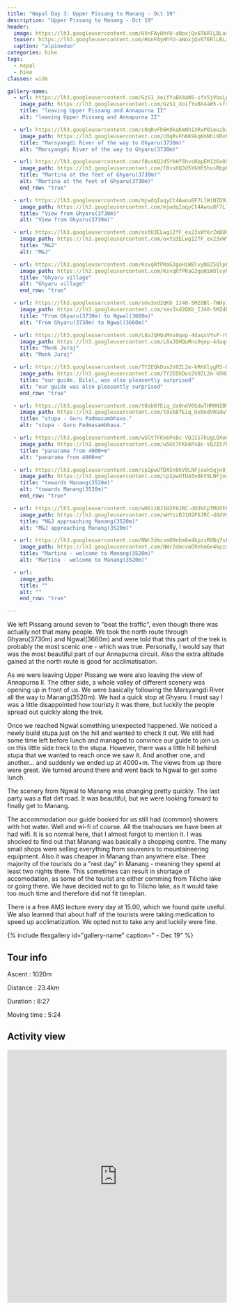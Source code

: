 ```yaml
---
title: "Nepal Day 3: Upper Pissang to Manang - Oct 19"
description: "Upper Pissang to Manang - Oct 19"
header:
  image: https://lh3.googleusercontent.com/HVnFAyHhYU-aNoxjQv6T6RlLBLas3ObhXsebVx73hd0x_L9E0UQEEmWTpvdO4bnAMUcAlhWwlBwArcF0iykGnpMOSnzNo4Z0Mgk24tvgfpsBNUEVhCr2hiS4i1Yziywpf7Jia6VE9SZZSsM29Qp001BBi8Dz9xBCx2SWV0VzL5PNrA0DScrQUgERWXZuAnR0bOiCz7azNsxMmDmNKSY97H2kRB6UY-WXNydXGFIf_P-a6AMFwmhYBZz4xWyTKQEDlwhkWCHYBQJE08wWq-AWK0eAS55-vhPbKP-XIfpaN0Hpp5iNah5McujGrGyCc7MdFgHTU2_8qkvR-lcjgWqoj90uYf6gkqJXcn6fQrRguhRXJbka7nNbYj6kapKnfrUGYZmYIoSwJviz2N76EUlI8zJBcaiwJQl0hSFLhkG1K3EjfvXe5GKrfTepxZbWP6p92p7AyqsQhOJc0PT8t_coQLRBQSdybR7BLAlnc44U0qagjkxeCRpDglOxoAUjVuSJXtR151YhnGFL90qwazVyQyWJc9mg21IbR9Oo8Ht4zhhCrEMlZiQR-AZeaD5gT22OWEkhkLK9OW1Owo61m4ZRa370oj9bacTUfCmec4aG8rN2O_FhHHoMN7eI3CQqwqLvumuIhvPUMqD0g32veqRIj7hSbPHrlPyT1lz81vVHSYODwK3rQ8iwoIf4zAS9HmVzxx7WWl5J3Atg0yUOfXh6Kz8R0DidZstdTeL7CxI9007inYA=w839-h630-no
  teaser: https://lh3.googleusercontent.com/HVnFAyHhYU-aNoxjQv6T6RlLBLas3ObhXsebVx73hd0x_L9E0UQEEmWTpvdO4bnAMUcAlhWwlBwArcF0iykGnpMOSnzNo4Z0Mgk24tvgfpsBNUEVhCr2hiS4i1Yziywpf7Jia6VE9SZZSsM29Qp001BBi8Dz9xBCx2SWV0VzL5PNrA0DScrQUgERWXZuAnR0bOiCz7azNsxMmDmNKSY97H2kRB6UY-WXNydXGFIf_P-a6AMFwmhYBZz4xWyTKQEDlwhkWCHYBQJE08wWq-AWK0eAS55-vhPbKP-XIfpaN0Hpp5iNah5McujGrGyCc7MdFgHTU2_8qkvR-lcjgWqoj90uYf6gkqJXcn6fQrRguhRXJbka7nNbYj6kapKnfrUGYZmYIoSwJviz2N76EUlI8zJBcaiwJQl0hSFLhkG1K3EjfvXe5GKrfTepxZbWP6p92p7AyqsQhOJc0PT8t_coQLRBQSdybR7BLAlnc44U0qagjkxeCRpDglOxoAUjVuSJXtR151YhnGFL90qwazVyQyWJc9mg21IbR9Oo8Ht4zhhCrEMlZiQR-AZeaD5gT22OWEkhkLK9OW1Owo61m4ZRa370oj9bacTUfCmec4aG8rN2O_FhHHoMN7eI3CQqwqLvumuIhvPUMqD0g32veqRIj7hSbPHrlPyT1lz81vVHSYODwK3rQ8iwoIf4zAS9HmVzxx7WWl5J3Atg0yUOfXh6Kz8R0DidZstdTeL7CxI9007inYA=w800-h300-no
  caption: "alpineduo"
categories: hike
tags:
  - nepal
  - hike
classes: wide

gallery-name:
  - url: https://lh3.googleusercontent.com/GzS1_XoifYuBX4aW5-sfv5jVboLpk4W526lwXU08tWzsWsiSxrHbuQB5paJR3f8YdpPtWJl1q75-6gxTWSAYY8lgsuCukMfhjDinAIr40TZHjDAG6ioNihBQjsTEVvhX87szbAh5Qk_zQIjPlG3vJBqNOOJxdCqmBXSmAH2ZtTbxD9o9xOuGAG9WL1Agfa3yH0YtJ7l4Cnf6egwQX85memUV8HoJ1yVUZXxo0yTLtKX8NdUHY1YMc0lQVOdckuF8pm9aQGGAYTaFrgWZh54qcT402yDPOE1M6X-F5CEFCembZv9F_iKLucILsAxYWWcbyutCfJTcBLTs0d8pSntM0CplW9u-Ysrcs5fPMshwngOJvn43GgMqzXQdqu2NDD4HOzqxls3ilcIQvoSX0DGG7Rhk9rnuKUHTMkHkkef5yzYjGrAP5IncQowLWEoJUduEw2mC_x0Z5e8INy30J-5_8cRfT2ABSgKZ8hopZcV_ubRFeizI1ZFpPXxXtK0_z3lYHg3N0f05Xpa4_AhqSXruuNvF7YF6k7-MT4taBopYC3_3RAWiif1dzpGMGhj1BlWPd0Bawl-7k1_xSJnDchcsNkEyQapm3EErTLg4eYtvminARQd8zJ8Bf6SlmxIdjLgKawIHojPgvSmLGXJt3fnuNEz-yRq_zTq_S8fETjrAXkmjY5APTQzIkIpES68hv7i5PeIZbiGjHsoKYFDJVkWiGbHbwh0RA6MXunkJXN44w1R2X2Y=w689-h918-no
    image_path: https://lh3.googleusercontent.com/GzS1_XoifYuBX4aW5-sfv5jVboLpk4W526lwXU08tWzsWsiSxrHbuQB5paJR3f8YdpPtWJl1q75-6gxTWSAYY8lgsuCukMfhjDinAIr40TZHjDAG6ioNihBQjsTEVvhX87szbAh5Qk_zQIjPlG3vJBqNOOJxdCqmBXSmAH2ZtTbxD9o9xOuGAG9WL1Agfa3yH0YtJ7l4Cnf6egwQX85memUV8HoJ1yVUZXxo0yTLtKX8NdUHY1YMc0lQVOdckuF8pm9aQGGAYTaFrgWZh54qcT402yDPOE1M6X-F5CEFCembZv9F_iKLucILsAxYWWcbyutCfJTcBLTs0d8pSntM0CplW9u-Ysrcs5fPMshwngOJvn43GgMqzXQdqu2NDD4HOzqxls3ilcIQvoSX0DGG7Rhk9rnuKUHTMkHkkef5yzYjGrAP5IncQowLWEoJUduEw2mC_x0Z5e8INy30J-5_8cRfT2ABSgKZ8hopZcV_ubRFeizI1ZFpPXxXtK0_z3lYHg3N0f05Xpa4_AhqSXruuNvF7YF6k7-MT4taBopYC3_3RAWiif1dzpGMGhj1BlWPd0Bawl-7k1_xSJnDchcsNkEyQapm3EErTLg4eYtvminARQd8zJ8Bf6SlmxIdjLgKawIHojPgvSmLGXJt3fnuNEz-yRq_zTq_S8fETjrAXkmjY5APTQzIkIpES68hv7i5PeIZbiGjHsoKYFDJVkWiGbHbwh0RA6MXunkJXN44w1R2X2Y=w300-h400-no
    title: "leaving Upper Pissang and Annapurna II"
    alt: "leaving Upper Pissang and Annapurna II"

  - url: https://lh3.googleusercontent.com/c0qRvFh6K9kqKmNhiXRxP0ieozb3KVg2q4iwSQEBfjWMlj-WMNnSZRQgeKjUH2zeNq4NxiNBJddEkuaQZUpafBcoDhuELBkl7VCMi5xGkaQYBA_QQsdH1akhtaAn9ZsM5htJ3NvHPKfR82ML8fRnxI62Tq3Dpcw91WO9t3Eqe78Ov6_tzxrjG9hpE1or4xpktGD64EnCBtrmLxbOy3bqbEYiLpyWie1B-PSHPK4TWzBQ2NVvwFrHYmfR1gJvSTF-21E-hEyLMouEItvpZdwFKwu6eRpuJNgl1JApakGDch_gl2xgA9K7h8OPVTjgNTLNWB4-KmYiL1I40tlSV2P51njEVxC_ZkCPd1CmX86yhDyVRTtdiVUDz5NFZ0h3B4Tz1p2he2ZKh9e7hH65kZubRWlDqTUpUoAbKb9o4iEuVZVEbXJ0WjbxqTyfsrQoLK2Qivn3SDijbC4qNOxMUgDjrAr3PjwU4jE44UuoZjmp5oFFyN3q27fReHId8OHvX1ewdnukZq2AEQpya_EvR4E_l4UfWfob5D2W-Ifa5mmKBtopjgGFedSFBXexzi76vIIK9vKkDf05L9TRkgJibAJo6w-C1Y9f5auC7s0swSyITwzSB28YqxHPXQ36r2LhKZ6X7TcxX0M5SiRt1etZcIOkRtTLPdAm2QiDhJp-wwIGR9k8CSn8FfgQbFUCun0orncCHqSCzQDhpLWIynrsYbWT5CiSTE4YWtGW9T9e4ythH6bYrNE=w726-h967-no
    image_path: https://lh3.googleusercontent.com/c0qRvFh6K9kqKmNhiXRxP0ieozb3KVg2q4iwSQEBfjWMlj-WMNnSZRQgeKjUH2zeNq4NxiNBJddEkuaQZUpafBcoDhuELBkl7VCMi5xGkaQYBA_QQsdH1akhtaAn9ZsM5htJ3NvHPKfR82ML8fRnxI62Tq3Dpcw91WO9t3Eqe78Ov6_tzxrjG9hpE1or4xpktGD64EnCBtrmLxbOy3bqbEYiLpyWie1B-PSHPK4TWzBQ2NVvwFrHYmfR1gJvSTF-21E-hEyLMouEItvpZdwFKwu6eRpuJNgl1JApakGDch_gl2xgA9K7h8OPVTjgNTLNWB4-KmYiL1I40tlSV2P51njEVxC_ZkCPd1CmX86yhDyVRTtdiVUDz5NFZ0h3B4Tz1p2he2ZKh9e7hH65kZubRWlDqTUpUoAbKb9o4iEuVZVEbXJ0WjbxqTyfsrQoLK2Qivn3SDijbC4qNOxMUgDjrAr3PjwU4jE44UuoZjmp5oFFyN3q27fReHId8OHvX1ewdnukZq2AEQpya_EvR4E_l4UfWfob5D2W-Ifa5mmKBtopjgGFedSFBXexzi76vIIK9vKkDf05L9TRkgJibAJo6w-C1Y9f5auC7s0swSyITwzSB28YqxHPXQ36r2LhKZ6X7TcxX0M5SiRt1etZcIOkRtTLPdAm2QiDhJp-wwIGR9k8CSn8FfgQbFUCun0orncCHqSCzQDhpLWIynrsYbWT5CiSTE4YWtGW9T9e4ythH6bYrNE=w300-h400-no
    title: "Marsyangdi River of the way to Ghyaru(3730m)"
    alt: "Marsyangdi River of the way to Ghyaru(3730m)"

  - url: https://lh3.googleusercontent.com/f8vsKQJd5YkHfShvsRbpEM126xOSbjgPrRUB-z1ykI9z-0BAUI0fXF1FP1vSLKKJZPPT5R8ZUWzkyZw7LqY6RQModS7iTUYZ3OBZ3BNY8ogrTJbLIVJ5gIqVxg4V-ja12lgtDPmk3WNKZuQAFq75FKmLK46PVvdA3fNGAOyekOocmkDqKh3jSIsAGi8aonMP5focQ5qEGEZMNcTRVHpd5xfzpdmfyoPETMLPdTq1HaL828Jig2LRarIlFiZZpP_WhJHf_Z2EO_WtlVYxnsgSfus-SGsm6-LBWgmrS-U4yaoE_vBAUfiL_46QhbsO52yIowvutkWe555I7eCC-9tSmLKx48ARHx3FStYaV0_-FbMJ9thZOCQ2lmgHINUlPkRQ90nB4IbgC-SOVdAf3vJccqqUEFCVLmnbj6XmFoC-HzsokwpXHLnjPo-bRrb5f8ttKMhmMqcGkLxivsTKqRFY8QA7TsWlnXvAtkRmCX01QzJI3VUh2dcrPgLGBugtTr7J99yXiomTHGITBF4YUXAw9i1AceOOmkkS90eEzjrL8vEYxIZXRjzZiSSHB5b0znoR9vlh5tt_nX-iwNX9ZMwxKIizPH-GJt5frX_bnjLWuDH87WyzeaAf5fzXezobapsrTjXW9rBS-H_GJQKSlI80ItFAhV0Qeq9z7HqmIFp5a1_i0AEROnFtMorrT6OkeQr1PqwecFPt_09pp8Iaa66tjRg4Nbc1ATsmbdbkkx2HuESpjr8=w839-h630-no
    image_path: https://lh3.googleusercontent.com/f8vsKQJd5YkHfShvsRbpEM126xOSbjgPrRUB-z1ykI9z-0BAUI0fXF1FP1vSLKKJZPPT5R8ZUWzkyZw7LqY6RQModS7iTUYZ3OBZ3BNY8ogrTJbLIVJ5gIqVxg4V-ja12lgtDPmk3WNKZuQAFq75FKmLK46PVvdA3fNGAOyekOocmkDqKh3jSIsAGi8aonMP5focQ5qEGEZMNcTRVHpd5xfzpdmfyoPETMLPdTq1HaL828Jig2LRarIlFiZZpP_WhJHf_Z2EO_WtlVYxnsgSfus-SGsm6-LBWgmrS-U4yaoE_vBAUfiL_46QhbsO52yIowvutkWe555I7eCC-9tSmLKx48ARHx3FStYaV0_-FbMJ9thZOCQ2lmgHINUlPkRQ90nB4IbgC-SOVdAf3vJccqqUEFCVLmnbj6XmFoC-HzsokwpXHLnjPo-bRrb5f8ttKMhmMqcGkLxivsTKqRFY8QA7TsWlnXvAtkRmCX01QzJI3VUh2dcrPgLGBugtTr7J99yXiomTHGITBF4YUXAw9i1AceOOmkkS90eEzjrL8vEYxIZXRjzZiSSHB5b0znoR9vlh5tt_nX-iwNX9ZMwxKIizPH-GJt5frX_bnjLWuDH87WyzeaAf5fzXezobapsrTjXW9rBS-H_GJQKSlI80ItFAhV0Qeq9z7HqmIFp5a1_i0AEROnFtMorrT6OkeQr1PqwecFPt_09pp8Iaa66tjRg4Nbc1ATsmbdbkkx2HuESpjr8=w400-h300-no
    title: "Martina at the feet of Ghyaru(3730m)"
    alt: "Martina at the feet of Ghyaru(3730m)"
    end_row: "true"

  - url: https://lh3.googleusercontent.com/mjwdqIaqyCt4Awou8F7LlWiNZO9Z8pVd9e2AqM_d4U7GIxdvgvKPZBdeEzTRa8EOuAn5SfbNBMn3EPJR6XEQITifBe70_e4hQByY_OP-boR-hdiJrEajXWmWTOkKu3mFF-IWZ4XJbJBetZXQQa6PsZ9sv_eqyEg-95mZy34QC4gg5SorwPSzCboaVoB_ZKWNWbLLqK4zbv3EzepJXXkF4qtSnGMJ8J306BjmgOqTh7XcwLJ6otEIdpyQBKWFc6uD-1McUyLVDXNugtARveVWJlT9EN8-olwaZx6331i3V2HhaLHo62tUXUIy5zLwu9qpXhkdVnwPQ4XBcBA7Pvw_CmApwCnu69XSvXFWVmvbwv80CO2H_0Gm7Ci6UDM9kzxuGFwqMfkEgXkIX-EVWEnNjllQrlk9ZA_6nj_gnJxiD7GmWG8cIoxoWcu0oxQ8_vvKGIxHoBPVIgawCABFQPj-AtuOM4CktAp2-gp7PBhe80YJNVJ6wxkTFtrDQxibALgPY7hssxxbszzNj00QSBWW4BZSNQnrGnZ3B6ERAx7HUeVm3wEhSf5qUH-14EyX_nk7NHdPQr37cFsPBZVabdS_lM6zAAi8iHtHLwVhCXuzWyvaILyOgT-FSnVFxSYrJ-6c5AsGxhLz-e4rPSYPg10MuW3AdfwSdh4yN8_tcPdlrEwCmkOomUFBVh7gVoZiR3lrQbDh1mX7QXL1reoJz-le62urRJ9TYeeOoQBAe6f5QFkIa-c=w726-h967-no
    image_path: https://lh3.googleusercontent.com/mjwdqIaqyCt4Awou8F7LlWiNZO9Z8pVd9e2AqM_d4U7GIxdvgvKPZBdeEzTRa8EOuAn5SfbNBMn3EPJR6XEQITifBe70_e4hQByY_OP-boR-hdiJrEajXWmWTOkKu3mFF-IWZ4XJbJBetZXQQa6PsZ9sv_eqyEg-95mZy34QC4gg5SorwPSzCboaVoB_ZKWNWbLLqK4zbv3EzepJXXkF4qtSnGMJ8J306BjmgOqTh7XcwLJ6otEIdpyQBKWFc6uD-1McUyLVDXNugtARveVWJlT9EN8-olwaZx6331i3V2HhaLHo62tUXUIy5zLwu9qpXhkdVnwPQ4XBcBA7Pvw_CmApwCnu69XSvXFWVmvbwv80CO2H_0Gm7Ci6UDM9kzxuGFwqMfkEgXkIX-EVWEnNjllQrlk9ZA_6nj_gnJxiD7GmWG8cIoxoWcu0oxQ8_vvKGIxHoBPVIgawCABFQPj-AtuOM4CktAp2-gp7PBhe80YJNVJ6wxkTFtrDQxibALgPY7hssxxbszzNj00QSBWW4BZSNQnrGnZ3B6ERAx7HUeVm3wEhSf5qUH-14EyX_nk7NHdPQr37cFsPBZVabdS_lM6zAAi8iHtHLwVhCXuzWyvaILyOgT-FSnVFxSYrJ-6c5AsGxhLz-e4rPSYPg10MuW3AdfwSdh4yN8_tcPdlrEwCmkOomUFBVh7gVoZiR3lrQbDh1mX7QXL1reoJz-le62urRJ9TYeeOoQBAe6f5QFkIa-c=w300-h400-no 
    title: "View from Ghyaru(3730m)"
    alt: "View from Ghyaru(3730m)"

  - url: https://lh3.googleusercontent.com/oxtU3ELwg12fF_ex23xWY6rZmBUHFWv1l4bpBCWdB0OdfNzkTj9WVCnHcme2hYxmjQI98Y3_oITdRymoEHTLUDuKj1YLS6FgxtTngBNPBgmQDuwbd1ZDUWBx-6_-S63c0dcdk8akQ-F5txvhRwMJ8hi_wv36E1evGLj5isEsCOFXtR-PP3o0c0D-VQ_LSWwuGTa0P48kZCKf4dc5OKSopFLUhyqP0zSeRj-eNQcGja2nPoFCrJWeDY6ykzU4UHQtbOtBsNMncOi4jtJmhLkJ61INszDZcnFGwwtj03GknPgZq3aco7no9hMrwOS0pzqKD82S6pO6mSYj24x449oAqJ4bXQmU-7p7lDrP2qDds-swfYVe58o6pvvh1bdq_lHrdO1CWAy3KcmN4IvzQyZl49w5XM9TJ_LfaxB-J1EhBXgv85WM7mviJ3Y5m7zgnIyyF7ttw7GYRWIUsv7s2guTVeECnXzQ3yCCJdNLTUTETd0-ICHu3Q8oL09H-6VN0Mfd60iH28PHz82ahqdXUHdDZ2BOKidTX_lXuYYYulGNZHqaGkfi9VKsZlzekB3hkF7YlyPm6w9tr7cwo8SAf0D29ZHh0T9TXT89kTQUcOx4pU40u9FWWIr5HPrEDbJLgVz-q2iy7Q8aax-jiEMH1cz24aOXtODXlJxEqwZS4aLXNbYqGpH-hqVhfWT5OK0aYXj6YnVQ3yySwr0k4kTL21PN75F5pxCvbApj_kWKQo7PTjllT6w=w726-h967-no
    image_path: https://lh3.googleusercontent.com/oxtU3ELwg12fF_ex23xWY6rZmBUHFWv1l4bpBCWdB0OdfNzkTj9WVCnHcme2hYxmjQI98Y3_oITdRymoEHTLUDuKj1YLS6FgxtTngBNPBgmQDuwbd1ZDUWBx-6_-S63c0dcdk8akQ-F5txvhRwMJ8hi_wv36E1evGLj5isEsCOFXtR-PP3o0c0D-VQ_LSWwuGTa0P48kZCKf4dc5OKSopFLUhyqP0zSeRj-eNQcGja2nPoFCrJWeDY6ykzU4UHQtbOtBsNMncOi4jtJmhLkJ61INszDZcnFGwwtj03GknPgZq3aco7no9hMrwOS0pzqKD82S6pO6mSYj24x449oAqJ4bXQmU-7p7lDrP2qDds-swfYVe58o6pvvh1bdq_lHrdO1CWAy3KcmN4IvzQyZl49w5XM9TJ_LfaxB-J1EhBXgv85WM7mviJ3Y5m7zgnIyyF7ttw7GYRWIUsv7s2guTVeECnXzQ3yCCJdNLTUTETd0-ICHu3Q8oL09H-6VN0Mfd60iH28PHz82ahqdXUHdDZ2BOKidTX_lXuYYYulGNZHqaGkfi9VKsZlzekB3hkF7YlyPm6w9tr7cwo8SAf0D29ZHh0T9TXT89kTQUcOx4pU40u9FWWIr5HPrEDbJLgVz-q2iy7Q8aax-jiEMH1cz24aOXtODXlJxEqwZS4aLXNbYqGpH-hqVhfWT5OK0aYXj6YnVQ3yySwr0k4kTL21PN75F5pxCvbApj_kWKQo7PTjllT6w=w300-h400-no
    title: "M&J"
    alt: "M&J"

  - url: https://lh3.googleusercontent.com/KsvqRfPRaG3goHiW8lvyN825QlpF-ds7_9qtupkXaPxtJ4r_FSldqIzNOEFdjnRmvNiILYGhv1uu6XhvAPQCcRJ2qPK2YOv6paA9ZJ6QeOyzAJk6AJs6yuUswGVQNoN1vzWdlDyBwaGCSri7byINBONssVnwD14pfPdxwLp2Tn3yNSPvAZQBvqfYTxeJ-AEkeblZJTrurOt3hbnKzZcFnFWkuHYXCOj4nCrW2UDHQm3yK6F_QRdifmzG08a_waGWiay5fcuWNSTHFyb0nPKDN5-CFtB4rW7IaKM-e7rfq2vPFki9JLYIU5eutNnyi_oHDkHGUbAuSrNCBIxNWNmITXg1VY6XdZWQGrAbtFOFKIR-INtggUi_5QoAeWNPXz2D9-TW9BOX0-M9uuyzIfFMYlrkdzYSSLdXYcCszCGs7KmwguzLS_KH0wxk9p7Sobge877tRxtXVNWbUUJTPQR4G-proS08JRIYRqv4zUcKzUp70AgcSvmjDPtHZnnPmzYL3jObGiSOn-mMWUbXOi15J_sLNr0Jsfe_mZFLTQ9tlBeHzeBig-9cRm5PsoqhPtjQUwlmFhLi5pSXycit5z2ZFa5iNJ5auX-jrlssC0Uvn_ToggL2dp7MNVGgFJgio7hSk9AKiwMuneaJLFQQiYpImVkF-EdXIxg12ivVVZTdiKo9Uoj3XyOXDcjaO7s7JpgYxQLI7kZhEdHfaeI2teS6Bbr5SZ9l2VdDIsXrLWk1muIynTM=w726-h967-no
    image_path: https://lh3.googleusercontent.com/KsvqRfPRaG3goHiW8lvyN825QlpF-ds7_9qtupkXaPxtJ4r_FSldqIzNOEFdjnRmvNiILYGhv1uu6XhvAPQCcRJ2qPK2YOv6paA9ZJ6QeOyzAJk6AJs6yuUswGVQNoN1vzWdlDyBwaGCSri7byINBONssVnwD14pfPdxwLp2Tn3yNSPvAZQBvqfYTxeJ-AEkeblZJTrurOt3hbnKzZcFnFWkuHYXCOj4nCrW2UDHQm3yK6F_QRdifmzG08a_waGWiay5fcuWNSTHFyb0nPKDN5-CFtB4rW7IaKM-e7rfq2vPFki9JLYIU5eutNnyi_oHDkHGUbAuSrNCBIxNWNmITXg1VY6XdZWQGrAbtFOFKIR-INtggUi_5QoAeWNPXz2D9-TW9BOX0-M9uuyzIfFMYlrkdzYSSLdXYcCszCGs7KmwguzLS_KH0wxk9p7Sobge877tRxtXVNWbUUJTPQR4G-proS08JRIYRqv4zUcKzUp70AgcSvmjDPtHZnnPmzYL3jObGiSOn-mMWUbXOi15J_sLNr0Jsfe_mZFLTQ9tlBeHzeBig-9cRm5PsoqhPtjQUwlmFhLi5pSXycit5z2ZFa5iNJ5auX-jrlssC0Uvn_ToggL2dp7MNVGgFJgio7hSk9AKiwMuneaJLFQQiYpImVkF-EdXIxg12ivVVZTdiKo9Uoj3XyOXDcjaO7s7JpgYxQLI7kZhEdHfaeI2teS6Bbr5SZ9l2VdDIsXrLWk1muIynTM=w300-h400-no
    title: "Ghyaru village"
    alt: "Ghyaru village"
    end_row: "true"

  - url: https://lh3.googleusercontent.com/smv3xd2QKb_IJ40-5MZdBl-fWHy1SKXl52dsmrPJ8pW7xKAenzP8sPPwNJEfZOKw_1RPVW1Ez9xLLH-v3em5zdLz4rIeQIpG91kYrjtPLk4GH4rzyiy7m2XDybtHVPKyJujj_M0-5tdhCkbPzzvsIqZQVvLS2K8wYi0EWabzq7fOLS1FVHfYaoYmMaDLJH8dSpdpyA8zjRjmN7ETxuKq_OTovQIC30K7u5Fk2yO8nJOzYllz4LWXmhxRiQ7Eu8fnSARcnDGVTpkFRpOoEfewHCGbXaAPo5E-GNHD7cmaNb5DIFqy59oBxnWJPbvi3aVeIGBXRYQvl2wWk2o7VrVUyLRYyANvNHEzXQFqxUKQWN5KQRAn5M_F8YLqXQJPNFQzj62ddviieH-WfCBJ5rt-5QiQnpCY36J9rNQrq-vTQ1KUzUCJXgJWrYB0CVYSxr19CNXnA0h96-q1Bott5CR1Uwa_YDoXHkNBYJUCpgEvksGf1JmMPuuCGGGfMHsRl36o8BZCbIZh4eoGNkXQ2XO2cMTRL_p4oPAzEfsfTq_KwSgiag4qJ0oOEUD2ZV6YZE3Tklg83aX199_zcrxzUdjM-urRB1XDiA5D8dVEaI6A7wfARlU_3pEiWM1sCQPqWztP86RJwtH1k9kQaUf8LVr-5TP84P7m6AFn2JRO3sqQ0EsGubPX05fN1bHq7BMg9uTZvlEW7nR_xgJ3gOvniys6HoZDsX5prwNY8Dj3u-sqYefjSIo=w726-h967-no
    image_path: https://lh3.googleusercontent.com/smv3xd2QKb_IJ40-5MZdBl-fWHy1SKXl52dsmrPJ8pW7xKAenzP8sPPwNJEfZOKw_1RPVW1Ez9xLLH-v3em5zdLz4rIeQIpG91kYrjtPLk4GH4rzyiy7m2XDybtHVPKyJujj_M0-5tdhCkbPzzvsIqZQVvLS2K8wYi0EWabzq7fOLS1FVHfYaoYmMaDLJH8dSpdpyA8zjRjmN7ETxuKq_OTovQIC30K7u5Fk2yO8nJOzYllz4LWXmhxRiQ7Eu8fnSARcnDGVTpkFRpOoEfewHCGbXaAPo5E-GNHD7cmaNb5DIFqy59oBxnWJPbvi3aVeIGBXRYQvl2wWk2o7VrVUyLRYyANvNHEzXQFqxUKQWN5KQRAn5M_F8YLqXQJPNFQzj62ddviieH-WfCBJ5rt-5QiQnpCY36J9rNQrq-vTQ1KUzUCJXgJWrYB0CVYSxr19CNXnA0h96-q1Bott5CR1Uwa_YDoXHkNBYJUCpgEvksGf1JmMPuuCGGGfMHsRl36o8BZCbIZh4eoGNkXQ2XO2cMTRL_p4oPAzEfsfTq_KwSgiag4qJ0oOEUD2ZV6YZE3Tklg83aX199_zcrxzUdjM-urRB1XDiA5D8dVEaI6A7wfARlU_3pEiWM1sCQPqWztP86RJwtH1k9kQaUf8LVr-5TP84P7m6AFn2JRO3sqQ0EsGubPX05fN1bHq7BMg9uTZvlEW7nR_xgJ3gOvniys6HoZDsX5prwNY8Dj3u-sqYefjSIo=w300-h400-no
    title: "From Ghyaru(3730m) to Ngwal(3660m)"
    alt: "From Ghyaru(3730m) to Ngwal(3660m)"

  - url: https://lh3.googleusercontent.com/L8aJQHQuMns0qep-4daqsVYsP-rON9TyXX1BEHmkV6irW5hOp6mK574GoFpZVz1RQXksihZvWQH1i2cyV14LBfnCRtMhdNY0iYGue8NkqwHre69YvdEfmyvvG1deO33XEAHQfWvqFqzGESxVovpiXqRhU-O8-CuFQGgwjE1ZqsRhNBQFNGE0tGvQPnqBKNjS1eqsQ4Sz-sTXr_-AcuqzAc70-MoNIKXzSWQeVBPceB_KosjK6eYkOtUgmNQYPE5a-akTSV8je_HgjpaZdRgI1kBAkqAwZpA_yFGAIerRUEON8IDhNxcE3-X5Mo2WUIl9G6mRzgF37RCfiFPCejq9Q9NocvkIs1aV3FEJjhBmHjm_lGsHbQBv1r7cdc_6Jv7hcIs-3Jo0_JNfpGhc5CR8sRu-niUiqg1CVgNNXeBTt6lomz3NrrkavJG2BXE7B7oti2WJwxxWVhCREyvIi7BO_qSbJ22fHIX-Rd9JtVer9SiWRp4qTbUWlb84ePUFhCBok7JNCG1oGkryWJ6azlQnEjvyax8jjUPI7q0L1mwpQKR2rRE_o_LarAF1F5Ie_UI955uJMPEsrahos0EK7_UPKYr9iuaV7hinNhuTCWRGffR0xy3FfRvFZvTY5e5IFphDqeUqx73X-jh0rgPmPPPdEyMPV2pqTn4b-n20mJxC6fpE68rr2BrfYI6A1PfUZ9-P7rxdpRI88sPzMyOHMeo8N6QO-ejgwAyE0b01ymf3EZ6DNMs=w726-h967-no
    image_path: https://lh3.googleusercontent.com/L8aJQHQuMns0qep-4daqsVYsP-rON9TyXX1BEHmkV6irW5hOp6mK574GoFpZVz1RQXksihZvWQH1i2cyV14LBfnCRtMhdNY0iYGue8NkqwHre69YvdEfmyvvG1deO33XEAHQfWvqFqzGESxVovpiXqRhU-O8-CuFQGgwjE1ZqsRhNBQFNGE0tGvQPnqBKNjS1eqsQ4Sz-sTXr_-AcuqzAc70-MoNIKXzSWQeVBPceB_KosjK6eYkOtUgmNQYPE5a-akTSV8je_HgjpaZdRgI1kBAkqAwZpA_yFGAIerRUEON8IDhNxcE3-X5Mo2WUIl9G6mRzgF37RCfiFPCejq9Q9NocvkIs1aV3FEJjhBmHjm_lGsHbQBv1r7cdc_6Jv7hcIs-3Jo0_JNfpGhc5CR8sRu-niUiqg1CVgNNXeBTt6lomz3NrrkavJG2BXE7B7oti2WJwxxWVhCREyvIi7BO_qSbJ22fHIX-Rd9JtVer9SiWRp4qTbUWlb84ePUFhCBok7JNCG1oGkryWJ6azlQnEjvyax8jjUPI7q0L1mwpQKR2rRE_o_LarAF1F5Ie_UI955uJMPEsrahos0EK7_UPKYr9iuaV7hinNhuTCWRGffR0xy3FfRvFZvTY5e5IFphDqeUqx73X-jh0rgPmPPPdEyMPV2pqTn4b-n20mJxC6fpE68rr2BrfYI6A1PfUZ9-P7rxdpRI88sPzMyOHMeo8N6QO-ejgwAyE0b01ymf3EZ6DNMs=w300-h400-no
    title: "Monk Juraj"
    alt: "Monk Juraj"

  - url: https://lh3.googleusercontent.com/TY2EQkDos2V0ZL2m-kRHXlygM3-DmiGKdX1ZnPB_s6HUEVqENLKjjlW52fImY9nGTofLqsKFxU7ZNsFFXANqzAjIDrCngcRe9XLkasJSKZ8U2VHDrs9CNQuO_xIKEMZCJEhfZcWifvcunflg5K7Rplm8X0stp9RF2cb8GmE5ro7TDaDUOzBEiPYYWUEh6C4XIFp0fBsiNAS0LlQy2c2sQuFWofwF-7edHTEAzYiUQzs9GGyn_rOYev5mwL3fFBFA3gfLUo4l9d3L0A-JmUe-xcdXmTG7Qj1wQraYX7zQOB8ZnstNDbAWtSa2HUo4-brEyjwjV6-rN4A7cr8XBb_TFNPmM39XnEUBjiKztJH81ol8IWYOZM0Mr6s01_D17eWCJjS6P5DM6RqE6I0nXLYPeL3u0L8xhUUcM8_msyQfyB2oOYPy0LTNuyjnbr7G1VP6h39bhXIAKhh5PdId0SgpTafOqjcQzR56n3vuTPnUSHIWPXqWxNb8clXJ3sVYmpRrTIai0_N6kLXyxPr6fJ2M5imbXfQk-3lHCsX9D5TyWtLmof_kCKPSX-SSk1UUKlpsEsFV3Loxhez7rCOhmwCKje2nQVMHc253XyW1qBO3gsSm5xFH_x-hOmqcnzRBEbQkfvP9otpCSXZJXgU3PZcp9Wakp1aDGZKd1LMx-s--fVywmj8uyWANElKr2yNji3zlW8jmlcWQ-7a91rg-F_Y9TAZt5GPS4fQqg0z8BWs5I2D00As=w726-h967-no
    image_path: https://lh3.googleusercontent.com/TY2EQkDos2V0ZL2m-kRHXlygM3-DmiGKdX1ZnPB_s6HUEVqENLKjjlW52fImY9nGTofLqsKFxU7ZNsFFXANqzAjIDrCngcRe9XLkasJSKZ8U2VHDrs9CNQuO_xIKEMZCJEhfZcWifvcunflg5K7Rplm8X0stp9RF2cb8GmE5ro7TDaDUOzBEiPYYWUEh6C4XIFp0fBsiNAS0LlQy2c2sQuFWofwF-7edHTEAzYiUQzs9GGyn_rOYev5mwL3fFBFA3gfLUo4l9d3L0A-JmUe-xcdXmTG7Qj1wQraYX7zQOB8ZnstNDbAWtSa2HUo4-brEyjwjV6-rN4A7cr8XBb_TFNPmM39XnEUBjiKztJH81ol8IWYOZM0Mr6s01_D17eWCJjS6P5DM6RqE6I0nXLYPeL3u0L8xhUUcM8_msyQfyB2oOYPy0LTNuyjnbr7G1VP6h39bhXIAKhh5PdId0SgpTafOqjcQzR56n3vuTPnUSHIWPXqWxNb8clXJ3sVYmpRrTIai0_N6kLXyxPr6fJ2M5imbXfQk-3lHCsX9D5TyWtLmof_kCKPSX-SSk1UUKlpsEsFV3Loxhez7rCOhmwCKje2nQVMHc253XyW1qBO3gsSm5xFH_x-hOmqcnzRBEbQkfvP9otpCSXZJXgU3PZcp9Wakp1aDGZKd1LMx-s--fVywmj8uyWANElKr2yNji3zlW8jmlcWQ-7a91rg-F_Y9TAZt5GPS4fQqg0z8BWs5I2D00As=w300-h400-no
    title: "our guide, Bilal, was also pleasently surprised"
    alt: "our guide was also pleasently surprised"
    end_row: "true"

  - url: https://lh3.googleusercontent.com/t0sb8fEiq_Ux0ndV0GdwTHM0NIBVXt_VRDHvTZ2Uu6N3i3QcAyRYVqmS0jaSyXWZPTzpdGOO4PFBMXTwKvU2fmGhLSoGZ0SphjJFrgnroeuRxv6eDzaDduJPKQ4wo4UCpgL-4ARKAulO2GvMSOdGMxFw3sBh4Vh_FOBhsWoUvfX_BqaclLhlj50Ijp_f24at-7tLyL15XbSUBieaMdW6G02VfLH1eBS5Evonf2UVlMPAytaX9yPEPVsi_TQSHndQ0T9w07hUIfTJA6x7R0Ag3Wo4CzsNIl8JOILlvLQ_UsA2IU-m8yQKrRnrVv5XjV0boItsyqR4mpAyw0rsmxzN1WgZjhkU8e9JmcZcwNxbf0q4L7OZ25B08Z0TcVP_sGfZVrWF-hJvfcqccjHH_or-lSKVSUMP48H4wpNb8AWl-2FH81Uzv9kDaYgJZzykrt81um8-6RDJCuPJ3_VMWz18kCY4WQjcZg4lVmRD-wTxqXG3JOlb2daSIaXfUoLAXdVqIVV7ELDs35jWf291PdShgGeNxWzWtyOZS8SYc_QfDYKan9_alVPz_wZ-VdalN9Kqzidj4afRhnsF2PfD_r_8dq0-ZeO1GYxTz3Fv7UrhAh1hGmUG9zJqViYj1WyREDef1bGwI6Y76CG0IkB6ZPt2ZeKLsoyI9_c3eDb1WhxDJSBit-20w2N077LXFQIUK5rmye-jYR7PBSs8YgIC09KQakM9qCxLDF6qCUxzQpeyn2tphtY=w839-h630-no
    image_path: https://lh3.googleusercontent.com/t0sb8fEiq_Ux0ndV0GdwTHM0NIBVXt_VRDHvTZ2Uu6N3i3QcAyRYVqmS0jaSyXWZPTzpdGOO4PFBMXTwKvU2fmGhLSoGZ0SphjJFrgnroeuRxv6eDzaDduJPKQ4wo4UCpgL-4ARKAulO2GvMSOdGMxFw3sBh4Vh_FOBhsWoUvfX_BqaclLhlj50Ijp_f24at-7tLyL15XbSUBieaMdW6G02VfLH1eBS5Evonf2UVlMPAytaX9yPEPVsi_TQSHndQ0T9w07hUIfTJA6x7R0Ag3Wo4CzsNIl8JOILlvLQ_UsA2IU-m8yQKrRnrVv5XjV0boItsyqR4mpAyw0rsmxzN1WgZjhkU8e9JmcZcwNxbf0q4L7OZ25B08Z0TcVP_sGfZVrWF-hJvfcqccjHH_or-lSKVSUMP48H4wpNb8AWl-2FH81Uzv9kDaYgJZzykrt81um8-6RDJCuPJ3_VMWz18kCY4WQjcZg4lVmRD-wTxqXG3JOlb2daSIaXfUoLAXdVqIVV7ELDs35jWf291PdShgGeNxWzWtyOZS8SYc_QfDYKan9_alVPz_wZ-VdalN9Kqzidj4afRhnsF2PfD_r_8dq0-ZeO1GYxTz3Fv7UrhAh1hGmUG9zJqViYj1WyREDef1bGwI6Y76CG0IkB6ZPt2ZeKLsoyI9_c3eDb1WhxDJSBit-20w2N077LXFQIUK5rmye-jYR7PBSs8YgIC09KQakM9qCxLDF6qCUxzQpeyn2tphtY=w400-h300-no
    title: "stupa - Guru Padmasambhava."
    alt: "stupa - Guru Padmasambhava."

  - url: https://lh3.googleusercontent.com/w5Gt7FKk6PxBc-VQJI57hUgLOXoRS64Tc3EWCIbjztWV-yc5aObpMD2HtZ4AwQ2fnkjD9PxW-8figJomXcM-O8ID07ehxShJ2t1T040SIPndJBDYp7zMIlk-BJSEEjVFeLSrzriJWmGAINA6pbwEdEQ_nroScraZpuCYg1FLOUvan8mYrKmWu_1Qs5aBgNnp65G4pRvIfa7AkPpysAuFYjJw3O8Xj0Xx-l3IHUtFYkMbIH6fbwHcYtoUuGegQc6GfzvgKldMdt5uypyfyotArm3yoabYSXPzyl4G6BYOoPFm3l-Xu-JFonpJ9cxtayCXvJS60VioOG_g1jhxoCMgIpsV2ATTjJGIAgZbUKipRFKZrbV5ZU0pQ5Rb3NtLcZom-tst2Tm7JJPVc6XottulGwWwicFvZo1KqtUB6WPbXkpJq-cWzswB4YWODQ0YoLT7ryPcgX4uu3hRXa7QhNB2BXduqZUdE387JYh0ea3PHdqfCdG3c2STaVRn4PDhlEsDn95JUALhI9tFNtBHMzgWouqeBAu-kVMdajRcwGBJQNr3USv8d0rKA22tIEpbgnHa0Mh0nGbqU7LC66ts8z3ZoR58Q9sRhsFy445eF08JOqD9-ZhvY9lncjAWECrMk7aTZ-fLGYQjg5VVFzO6podwTeb8ji17Jz4fWft80BBfTAARomFc1_YnohwxuHknyobjgvDKL43sWUJGbit_CF2cH-_dgZnjc3pihuzyRAQAB48I7aY=w839-h242-no
    image_path: https://lh3.googleusercontent.com/w5Gt7FKk6PxBc-VQJI57hUgLOXoRS64Tc3EWCIbjztWV-yc5aObpMD2HtZ4AwQ2fnkjD9PxW-8figJomXcM-O8ID07ehxShJ2t1T040SIPndJBDYp7zMIlk-BJSEEjVFeLSrzriJWmGAINA6pbwEdEQ_nroScraZpuCYg1FLOUvan8mYrKmWu_1Qs5aBgNnp65G4pRvIfa7AkPpysAuFYjJw3O8Xj0Xx-l3IHUtFYkMbIH6fbwHcYtoUuGegQc6GfzvgKldMdt5uypyfyotArm3yoabYSXPzyl4G6BYOoPFm3l-Xu-JFonpJ9cxtayCXvJS60VioOG_g1jhxoCMgIpsV2ATTjJGIAgZbUKipRFKZrbV5ZU0pQ5Rb3NtLcZom-tst2Tm7JJPVc6XottulGwWwicFvZo1KqtUB6WPbXkpJq-cWzswB4YWODQ0YoLT7ryPcgX4uu3hRXa7QhNB2BXduqZUdE387JYh0ea3PHdqfCdG3c2STaVRn4PDhlEsDn95JUALhI9tFNtBHMzgWouqeBAu-kVMdajRcwGBJQNr3USv8d0rKA22tIEpbgnHa0Mh0nGbqU7LC66ts8z3ZoR58Q9sRhsFy445eF08JOqD9-ZhvY9lncjAWECrMk7aTZ-fLGYQjg5VVFzO6podwTeb8ji17Jz4fWft80BBfTAARomFc1_YnohwxuHknyobjgvDKL43sWUJGbit_CF2cH-_dgZnjc3pihuzyRAQAB48I7aY=w400-h200-no
    title: "panarama from 4000+m"
    alt: "panarama from 4000+m"

  - url: https://lh3.googleusercontent.com/cp2pwUTDA5n0kV9LNFjoak5qjn8jhVo7sYuKNsEbx4tE6Re2dku7833ij4jkxbvu1VEXgXqjHxyhAumZVn-Mc0lvqWbOQR_ZWpUZfMaKu5llsuEKedHWU3d9mvPW4GLuUe-6qdsXCmIlgoNxod9_bqS10DX9qrQUqiVBemHL2bKEh333X-2YN93k_qR86OewDNPJAbIDCJkCy2lRC02Ty51FOm6rnRsFVBQA3dzh9vTCzHJuLb9YWdE8AjGQEoVWXNeFDr9oWcNuUSrICnWCdRNkVKzrEQJZOK790NyP5g7nUbK3NLCkkgkuLeDERE9YxyIarnOnab3OA8LE6I_hI1P7JndjJxTbFTfHF4FanANKIQSlBG6ZVLDgvIJih-BS9KdS11q52hNtltSNjh4B-owaJgcC_NsZVP47CI0S4S5njpij6VfhZCdq2CA3Y7rPAuNt_YyUjv4iumtBGkSVnlkSpMPl2VtCru-lIswnrsZlb85M12pSelhMMXINOrmuaopjgAHIcqriN55rQBPCV4NvVs4kF4ZiujgoHiSCPENIq-EByRMhopRszzrjjIGNH6I-31ggotX-nAm05Mjt3dBCW26pu78iB1NzCPBRVHMWIzcle4SDjKxOjAkyCgEgqzAUT4QsVO9IRNUbNJ3a2QBETiuGgOfRdXlMt8_XPzy5gMrGR69-3cVvfWJCqxpBBj0_Ko6dOkYO95YA2i87zCLxqwe1In9rX8G2ezcV8MlQgzs=w839-h630-no
    image_path: https://lh3.googleusercontent.com/cp2pwUTDA5n0kV9LNFjoak5qjn8jhVo7sYuKNsEbx4tE6Re2dku7833ij4jkxbvu1VEXgXqjHxyhAumZVn-Mc0lvqWbOQR_ZWpUZfMaKu5llsuEKedHWU3d9mvPW4GLuUe-6qdsXCmIlgoNxod9_bqS10DX9qrQUqiVBemHL2bKEh333X-2YN93k_qR86OewDNPJAbIDCJkCy2lRC02Ty51FOm6rnRsFVBQA3dzh9vTCzHJuLb9YWdE8AjGQEoVWXNeFDr9oWcNuUSrICnWCdRNkVKzrEQJZOK790NyP5g7nUbK3NLCkkgkuLeDERE9YxyIarnOnab3OA8LE6I_hI1P7JndjJxTbFTfHF4FanANKIQSlBG6ZVLDgvIJih-BS9KdS11q52hNtltSNjh4B-owaJgcC_NsZVP47CI0S4S5njpij6VfhZCdq2CA3Y7rPAuNt_YyUjv4iumtBGkSVnlkSpMPl2VtCru-lIswnrsZlb85M12pSelhMMXINOrmuaopjgAHIcqriN55rQBPCV4NvVs4kF4ZiujgoHiSCPENIq-EByRMhopRszzrjjIGNH6I-31ggotX-nAm05Mjt3dBCW26pu78iB1NzCPBRVHMWIzcle4SDjKxOjAkyCgEgqzAUT4QsVO9IRNUbNJ3a2QBETiuGgOfRdXlMt8_XPzy5gMrGR69-3cVvfWJCqxpBBj0_Ko6dOkYO95YA2i87zCLxqwe1In9rX8G2ezcV8MlQgzs=w400-h300-no
    title: "towards Manang(3520m)"
    alt: "towards Manang(3520m)"
    end_row: "true"

  - url: https://lh3.googleusercontent.com/wHYzzBJ1H2F6JRC-dOdVCpTMG5F6Onad_ixZN2MauJgjyBuv6Hj1Z36SFfEbDmU2UwpAffhUTFb8ttS2WN81gjbbm_LfdyMBYNC-JnzYbjqacZW6kLeP-V10hFD2653PDWcIxD2EhP85p56PmyFOxsYTs59FOG7DXpMH0RJe06nfOJZ6hbw2Wr3E6f4Y9DtP7_i9EwBNMZ43xNibzg39nYfmloUoAYPAnIRRKUUeeZ1Dx2BFzrNVSezmz6KmIKLnl4XNrR8I9om3D5x0tVl-kTDvKD6q_wVRzRc9FBAnLznpyZasxoNeD3EIkYc0PSKKDAoNLiWfo0_W0e_8nO8JbmF_Ord1lWdOczlYiyR6AcX9QayAxLApSWybRW27uWxdG4c4OqT5OSjcqBIADMPmyNJ2dk3X56PBDd4LcAmHC-1kSZItsefnDCtIUWixZTMhuOysEQgViueNAVGUPXQOd20TPj8YMZPdHAB8W5i3r6cWOkhQR43fTdxtwSQBz0H2n409ILZBAhXr1CnEJd2uZEzEYtwoPNHoGPlcT22s5OpXw_yzIOoVSFmTkCbUAwE5jPtxcYuB2i-HNA4G_yJI8F9-H8Zt2i6EaSgxb2R-eYeMb9FT488kp4a0J7ir6A9gvEOS3WufxhJU8PSFYToIOhjov4dkBAIBDtclwZDB6Vs6-gzSnZq_OGWHN1yuMSGk5Fe7-HZbqLepKigtzSgSE8pKm5pPHo1XUtekC0qpzOxOMRU=w839-h630-no
    image_path: https://lh3.googleusercontent.com/wHYzzBJ1H2F6JRC-dOdVCpTMG5F6Onad_ixZN2MauJgjyBuv6Hj1Z36SFfEbDmU2UwpAffhUTFb8ttS2WN81gjbbm_LfdyMBYNC-JnzYbjqacZW6kLeP-V10hFD2653PDWcIxD2EhP85p56PmyFOxsYTs59FOG7DXpMH0RJe06nfOJZ6hbw2Wr3E6f4Y9DtP7_i9EwBNMZ43xNibzg39nYfmloUoAYPAnIRRKUUeeZ1Dx2BFzrNVSezmz6KmIKLnl4XNrR8I9om3D5x0tVl-kTDvKD6q_wVRzRc9FBAnLznpyZasxoNeD3EIkYc0PSKKDAoNLiWfo0_W0e_8nO8JbmF_Ord1lWdOczlYiyR6AcX9QayAxLApSWybRW27uWxdG4c4OqT5OSjcqBIADMPmyNJ2dk3X56PBDd4LcAmHC-1kSZItsefnDCtIUWixZTMhuOysEQgViueNAVGUPXQOd20TPj8YMZPdHAB8W5i3r6cWOkhQR43fTdxtwSQBz0H2n409ILZBAhXr1CnEJd2uZEzEYtwoPNHoGPlcT22s5OpXw_yzIOoVSFmTkCbUAwE5jPtxcYuB2i-HNA4G_yJI8F9-H8Zt2i6EaSgxb2R-eYeMb9FT488kp4a0J7ir6A9gvEOS3WufxhJU8PSFYToIOhjov4dkBAIBDtclwZDB6Vs6-gzSnZq_OGWHN1yuMSGk5Fe7-HZbqLepKigtzSgSE8pKm5pPHo1XUtekC0qpzOxOMRU=w839-h630-no
    title: "M&J approaching Manang(3520m)"
    alt: "M&J approaching Manang(3520m)"

  - url: https://lh3.googleusercontent.com/NWr2dmcvmO9nhm6e4kpzxROBq7sFgpol1ooosLHkRwKIaw5BGF1HU8GZVy6c0KiLQaAzk5eSSIiK8mkH2qcPuL6E8CSfJCxu8mc-kwojFSv1GA2DGhdteg46BX2LKYFWcWEMXNiThCIY8dt7PIUqzz8QQ7MRrBXuJ-YVOnCklbRI9XMhAK3bo_c1Touj4A3wvd8fF5fjsYbT1sLfc6cxUdgGFBOmUuJ_gkDxxvt7GQ5yW5FVAX5qhE09g82qiqYqDZm17GO4V8hlLTW1JZjG3Aqy5pX65aG1uVV4hGHiv5sL_FvpRaAPoTtbp_snSwqGWH4ZJ4USU-wr9pwNOIca4Cf5mZvvyQ4RDVFVE3A7BZZkVGP73aTYHDTNu_oVbPFkuHMI_sKGVbgJh35yvTjqpaWz0fLdv87u2-YtpREuAq74Zc96uSuFLmfjjLPvNyvX_FnSWFemij2DmJ9egA0b03lAwFCPqby9ciLF0kb4gCzywvnFi_8p7Bup3MpbWQxEssxFSzfvj-KIEI3LAysnB3Bk5fi6w8OWmBNC3NJZqp2OC-DWfMUny1t4Yeg5JCBzkrYNs0wKQQppMuR_7_CSOo6kCFGUrV_C__hw0GMk5--wBoUSj83eCe0vHoOPECr-_nEJEA3pNFdD4JuhjbxqIxH1tLCva9QA4XbUDJmCDfZxrltHp5ewcUX7p9RN8pgXh3tEORCrL-n7VPWiiOs7nYRnlN7OQeqBBCvQLWJFnddkXCs=w839-h630-no
    image_path: https://lh3.googleusercontent.com/NWr2dmcvmO9nhm6e4kpzxROBq7sFgpol1ooosLHkRwKIaw5BGF1HU8GZVy6c0KiLQaAzk5eSSIiK8mkH2qcPuL6E8CSfJCxu8mc-kwojFSv1GA2DGhdteg46BX2LKYFWcWEMXNiThCIY8dt7PIUqzz8QQ7MRrBXuJ-YVOnCklbRI9XMhAK3bo_c1Touj4A3wvd8fF5fjsYbT1sLfc6cxUdgGFBOmUuJ_gkDxxvt7GQ5yW5FVAX5qhE09g82qiqYqDZm17GO4V8hlLTW1JZjG3Aqy5pX65aG1uVV4hGHiv5sL_FvpRaAPoTtbp_snSwqGWH4ZJ4USU-wr9pwNOIca4Cf5mZvvyQ4RDVFVE3A7BZZkVGP73aTYHDTNu_oVbPFkuHMI_sKGVbgJh35yvTjqpaWz0fLdv87u2-YtpREuAq74Zc96uSuFLmfjjLPvNyvX_FnSWFemij2DmJ9egA0b03lAwFCPqby9ciLF0kb4gCzywvnFi_8p7Bup3MpbWQxEssxFSzfvj-KIEI3LAysnB3Bk5fi6w8OWmBNC3NJZqp2OC-DWfMUny1t4Yeg5JCBzkrYNs0wKQQppMuR_7_CSOo6kCFGUrV_C__hw0GMk5--wBoUSj83eCe0vHoOPECr-_nEJEA3pNFdD4JuhjbxqIxH1tLCva9QA4XbUDJmCDfZxrltHp5ewcUX7p9RN8pgXh3tEORCrL-n7VPWiiOs7nYRnlN7OQeqBBCvQLWJFnddkXCs=w839-h630-no
    title: "Martina - welcome to Manang(3520m)"
    alt: "Martina - welcome to Manang(3520m)"

  - url: 
    image_path: 
    title: ""
    alt: ""
    end_row: "true"

---
```


 We left Pissang around seven to "beat the traffic", even though there was actually not that many people. We took the north route through Ghyaru(3730m) and Ngwal(3660m) and were told that this part of the trek is probably the most scenic one - which was true. Personally, I would say that was the most beautiful part of our Annapurna circuit. Also the extra altitude gained at the north route is good for acclimatisation. 

 As we were leaving Upper Pissang we were also leaving the view of Annapurna II. The other side, a whole valley of different scenery was opening up in front of us. We were basically following the Marsyangdi River all the way to Manang(3520m). We had a quick stop at Ghyaru. I must say I was a little disappointed how touristy it was there, but luckily the people spread out quickly along the trek. 

 Once we reached Ngwal something unexpected happened. We noticed a newly build stupa just on the hill and wanted to check it out. We still had some time left before lunch and managed to convince our guide to join us on this little side treck to the stupa. However, there was a little hill behind stupa that we wanted to reach once we saw it. And another one, and another... and suddenly we ended up at 4000+m. The views from up there were great. We turned around there and went back to Ngwal to get some lunch.  

The scenery from Ngwal to Manang was changing pretty quickly. The last party was a flat dirt road. It was beautiful, but we were looking forward to finally get to Manang.

The accommodation our guide booked for us still had (common) showers with hot water. Well and wi-fi of course. All the teahouses we have been at had wifi. It is so normal here, that I almost forgot to mention it. I was shocked to find out that Manang was basically a shopping centre. The many small shops were selling everything from souvenirs to mountaineering equipment. Also it was cheaper in Manang than anywhere else. Thee majority of the tourists do a "rest day" in Manang - meaning they spend at least two nights there. This sometimes can result in shortage of accomodation, as some of the tourist are either comming from Tilicho lake or going there. We have decided not to go to Tilicho lake, as it would take too much time and therefore did not fit timeplan. 

There is a free AMS lecture every day at 15.00, which we found quite useful. We also learned that about half of the tourists were taking medication to speed up acclimatization. We opted not to take any and luckily were fine.


{% include flexgallery id="gallery-name" caption=" - Dec 19" %}

## Tour info


Ascent
: 1020m

Distance
: 23.4km

Duration
: 8:27

Moving time
: 5:24

## Activity view
<iframe src="https://www.komoot.com/tour/105551725/embed?profile=1" width="100%" height="580" frameborder="0" scrolling="no"></iframe>
